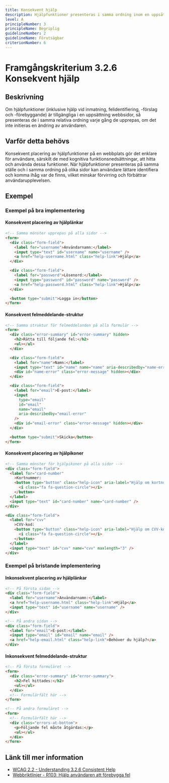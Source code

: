 ```yaml
---
title: Konsekvent hjälp
description: Hjälpfunktioner presenteras i samma ordning inom en uppsättning webbsidor.
level: A
principleNumber: 3
principleName: Begriplig
guidelineNumber: 2
guidelineName: Förutsägbar
criterionNumber: 6
---
```


# Framgångskriterium 3.2.6 Konsekvent hjälp

## Beskrivning

Om hjälpfunktioner (inklusive hjälp vid inmatning, felidentifiering, -förslag och -förebyggande) är tillgängliga i en uppsättning webbsidor, så presenteras de i samma relativa ordning varje gång de upprepas, om det inte initieras en ändring av användaren.

## Varför detta behövs

Konsekvent placering av hjälpfunktioner på en webbplats gör det enklare för användare, särskilt de med kognitiva funktionsnedsättningar, att hitta och använda dessa funktioner. När hjälpfunktioner presenteras på samma ställe och i samma ordning på olika sidor kan användare lättare identifiera och komma ihåg var de finns, vilket minskar förvirring och förbättrar användarupplevelsen.

## Exempel

### Exempel på bra implementering

#### Konsekvent placering av hjälplänkar

```html
<!-- Samma mönster upprepas på alla sidor -->
<form>
  <div class="form-field">
    <label for="username">Användarnamn:</label>
    <input type="text" id="username" name="username" />
    <a href="help-username.html" class="help-link">Hjälp</a>
  </div>

  <div class="form-field">
    <label for="password">Lösenord:</label>
    <input type="password" id="password" name="password" />
    <a href="help-password.html" class="help-link">Hjälp</a>
  </div>

  <button type="submit">Logga in</button>
</form>
```

#### Konsekvent felmeddelande-struktur

```html
<!-- Samma struktur för felmeddelanden på alla formulär -->
<form>
  <div class="error-summary" id="error-summary" hidden>
    <h2>Rätta till följande fel:</h2>
    <ul></ul>
  </div>

  <div class="form-field">
    <label for="name">Namn:</label>
    <input type="text" id="name" name="name" aria-describedby="name-error" />
    <div id="name-error" class="error-message" hidden></div>
  </div>

  <div class="form-field">
    <label for="email">E-post:</label>
    <input
      type="email"
      id="email"
      name="email"
      aria-describedby="email-error"
    />
    <div id="email-error" class="error-message" hidden></div>
  </div>

  <button type="submit">Skicka</button>
</form>
```

#### Konsekvent placering av hjälpikoner

```html
<!-- Samma mönster för hjälpikoner på alla sidor -->
<div class="form-field">
  <label for="card-number"
    >Kortnummer:
    <button type="button" class="help-icon" aria-label="Hjälp om kortnummer">
      <i class="fa fa-question-circle"></i>
    </button>
  </label>
  <input type="text" id="card-number" name="card-number" />
</div>

<div class="form-field">
  <label for="cvv"
    >CVV-kod:
    <button type="button" class="help-icon" aria-label="Hjälp om CVV-kod">
      <i class="fa fa-question-circle"></i>
    </button>
  </label>
  <input type="text" id="cvv" name="cvv" maxlength="3" />
</div>
```

### Exempel på bristande implementering

#### Inkonsekvent placering av hjälplänkar

```html
<!-- På första sidan -->
<div class="form-field">
  <label for="username">Användarnamn:</label>
  <a href="help-username.html" class="help-link">Hjälp</a>
  <input type="text" id="username" name="username" />
</div>

<!-- På andra sidan -->
<div class="form-field">
  <label for="email">E-post:</label>
  <input type="email" id="email" name="email" />
  <a href="help-email.html" class="help-link">Behöver du hjälp?</a>
</div>
```

#### Inkonsekvent felmeddelande-struktur

```html
<!-- På första formuläret -->
<form>
  <div class="error-summary" id="error-summary">
    <h2>Fel hittades:</h2>
    <ul></ul>
  </div>
  <!-- Formulärfält här -->
</form>

<!-- På andra formuläret -->
<form>
  <!-- Formulärfält här -->
  <div class="errors-at-bottom">
    <p>Följande fel måste åtgärdas:</p>
    <ul></ul>
  </div>
</form>
```

## Länk till mer information

- [WCAG 2.2 - Understanding 3.2.6 Consistent Help](https://www.w3.org/WAI/WCAG22/Understanding/consistent-help.html)
- [Webbriktlinjer - R103: Hjälp användaren att förebygga fel](https://www.digg.se/webbriktlinjer/alla-webbriktlinjer/hjalp-anvandaren-att-forebygga-fel)
